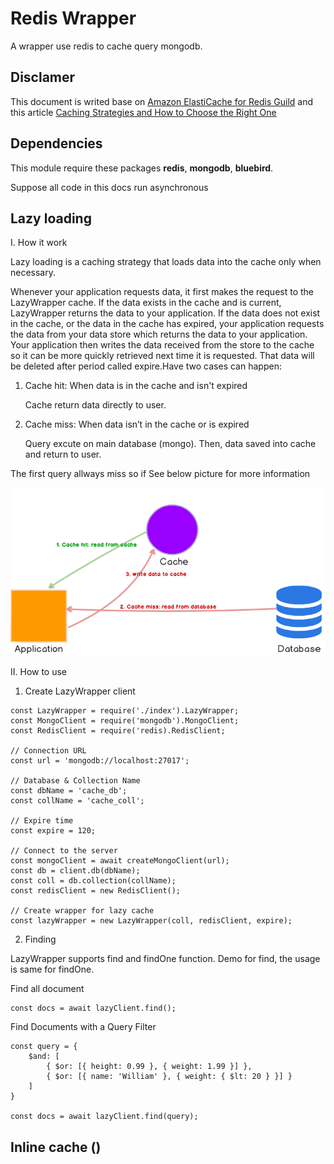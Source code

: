 # Redis Wrapper

A wrapper use redis to cache query mongodb.

## Disclamer

This document is writed base on [Amazon ElastiCache for Redis Guild](https://docs.aws.amazon.com/AmazonElastiCache/latest/red-ug/Strategies.html) and this article [Caching Strategies and How to Choose the Right One](https://codeahoy.com/2017/08/11/caching-strategies-and-how-to-choose-the-right-one/)

## Dependencies

This module require these packages **redis**, **mongodb**, **bluebird**.

Suppose all code in this docs run asynchronous

## Lazy loading

I. How it work

Lazy loading is a caching strategy that loads data into the cache only when necessary.

Whenever your application requests data, it first makes the request to the LazyWrapper cache. If the data exists in the cache and is current, LazyWrapper returns the data to your application. If the data does not exist in the cache, or the data in the cache has expired, your application requests the data from your data store which returns the data to your application. Your application then writes the data received from the store to the cache so it can be more quickly retrieved next time it is requested.
That data will be deleted after period called expire.Have two cases can happen:

1. Cache hit: When data is in the cache and isn't expired

   Cache return data directly to user.

2. Cache miss: When data isn’t in the cache or is expired

   Query excute on main database (mongo). Then, data saved into cache and return to user.

The first query allways miss so if
See below picture for more information

![lazy load image](./docs/images/lazy-load.png)

II. How to use

1. Create LazyWrapper client

```language-javascript
const LazyWrapper = require('./index').LazyWrapper;
const MongoClient = require('mongodb').MongoClient;
const RedisClient = require('redis).RedisClient;

// Connection URL
const url = 'mongodb://localhost:27017';

// Database & Collection Name
const dbName = 'cache_db';
const collName = 'cache_coll';

// Expire time
const expire = 120;

// Connect to the server
const mongoClient = await createMongoClient(url);
const db = client.db(dbName);
const coll = db.collection(collName);
const redisClient = new RedisClient();

// Create wrapper for lazy cache
const lazyWrapper = new LazyWrapper(coll, redisClient, expire);
```

2. Finding

LazyWrapper supports find and findOne function. Demo for find, the usage is same for findOne.

Find all document

```language-javascript
const docs = await lazyClient.find();
```

Find Documents with a Query Filter

```language-javascript
const query = {
    $and: [
        { $or: [{ height: 0.99 }, { weight: 1.99 }] },
        { $or: [{ name: 'William' }, { weight: { $lt: 20 } }] }
    ]
}

const docs = await lazyClient.find(query);
```

## Inline cache ()

